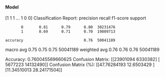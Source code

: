 #### Model
[1 1 1 ... 1 0 0]
Classification Report:
              precision    recall  f1-score   support

           0       0.81      0.79      0.80  30231476
           1       0.69      0.71      0.70  19809713

    accuracy                           0.76  50041189
   macro avg       0.75      0.75      0.75  50041189
weighted avg       0.76      0.76      0.76  50041189

Accuracy: 0.760045569660625
Confusion Matrix:
[[23901094  6330382]
 [ 5677223 14132490]]
Confusion Matrix (%):
[[47.76284193 12.6503429 ]
 [11.34510013 28.24171504]]
